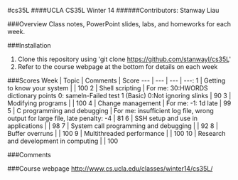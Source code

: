 #cs35L
####UCLA CS35L Winter 14
######Contributors: Stanway Liau

###Overview
Class notes, PowerPoint slides, labs, and homeworks for each week.

###Installation
1. Clone this repository using 'git clone https://github.com/stanwayl/cs35L'
2. Refer to the course webpage at the bottom for details on each week

###Scores
Week | Topic | Comments | Score
--- | --- | --- | ---:
1 | Getting to know your system | | 100
2 | Shell scripting | For me: 30:HWORDS dictionary points 0:
        sameln-Failed test 1  (Basic) 0:Not ignoring
        slinks | 90
3 | Modifying programs | | 100
4 | Change management | For me: -1: 1d late | 99
5 | C programming and debugging | For me: insufficient log file, wrong output
        for large file, late penalty: -4 | 81
6 | SSH setup and use in applications | | 98
7 | System call programming and debugging | | 92
8 | Buffer overruns | | 100
9 | Multithreaded performance | | 100
10 | Research and development in computing | | 100

###Comments

###Course webpage
http://www.cs.ucla.edu/classes/winter14/cs35L/
